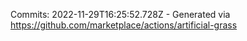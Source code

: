 Commits: 2022-11-29T16:25:52.728Z - Generated via https://github.com/marketplace/actions/artificial-grass
<br>
